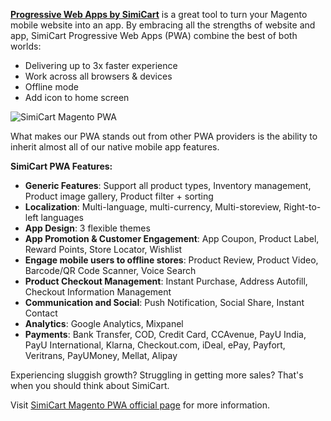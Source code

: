 <p><strong><a href="https://www.simicart.com/pwa.html/?utm_campaign=optimize&utm_source=github&utm_medium=referral&utm_content=pwam2pos1">Progressive Web Apps by SimiCart</a></strong> is a great tool to turn your Magento mobile website into an app. By embracing all the strengths of website and app, SimiCart Progressive Web Apps (PWA) combine the best of both worlds:
</p>

<ul>
	<li>Delivering up to 3x faster experience</li>
	<li>Work across all browsers & devices</li>
	<li>Offline mode</li>
	<li>Add icon to home screen</li>
</ul>

<img src="https://www.simicart.com/pwa/static/media/iphonex-benecos.e60c360d.png" alt="SimiCart Magento PWA">

<p>What makes our PWA stands out from other PWA providers is the ability to inherit almost all of our native mobile app features.</p>

<p><strong>SimiCart PWA Features:</strong></p>

<ul>
	<li><strong>Generic Features</strong>: Support all product types, Inventory management, Product image gallery, Product filter + sorting</li>
	<li><strong>Localization</strong>: Multi-language, multi-currency, Multi-storeview, Right-to-left languages</li>
	<li><strong>App Design</strong>: 3 flexible themes</li>
	<li><strong>App Promotion & Customer Engagement</strong>: App Coupon, Product Label, Reward Points, Store Locator, Wishlist</li>
	<li><strong>Engage mobile users to offline stores</strong>: Product Review, Product Video, Barcode/QR Code Scanner, Voice Search</li>
	<li><strong>Product Checkout Management</strong>: Instant Purchase, Address Autofill, Checkout Information Management</li>
	<li><strong>Communication and Social</strong>: Push Notification, Social Share, Instant Contact</li>
	<li><strong>Analytics</strong>: Google Analytics, Mixpanel</li>
	<li><strong>Payments</strong>: Bank Transfer, COD, Credit Card, CCAvenue, PayU India, PayU International, Klarna, Checkout.com, iDeal, ePay, Payfort, Veritrans, PayUMoney, Mellat, Alipay</li>
</ul>

<p>Experiencing sluggish growth? Struggling in getting more sales? That's when you should think about SimiCart.</p>

<p>Visit <a href="https://www.simicart.com/pwa.html/?utm_campaign=optimize&utm_source=github&utm_medium=referral&utm_content=pwam2pos2">SimiCart Magento PWA official page</a> for more information.</p>
